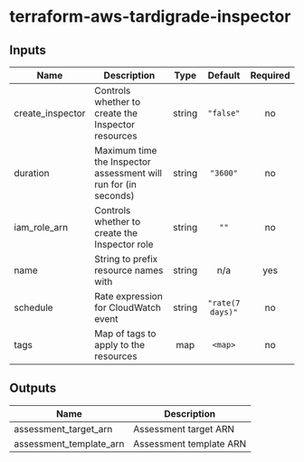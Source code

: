 # terraform-aws-tardigrade-inspector

## Inputs

| Name | Description | Type | Default | Required |
|------|-------------|:----:|:-----:|:-----:|
| create\_inspector | Controls whether to create the Inspector resources | string | `"false"` | no |
| duration | Maximum time the Inspector assessment will run for (in seconds) | string | `"3600"` | no |
| iam\_role\_arn | Controls whether to create the Inspector role | string | `""` | no |
| name | String to prefix resource names with | string | n/a | yes |
| schedule | Rate expression for CloudWatch event | string | `"rate(7 days)"` | no |
| tags | Map of tags to apply to the resources | map | `<map>` | no |

## Outputs

| Name | Description |
|------|-------------|
| assessment\_target\_arn | Assessment target ARN |
| assessment\_template\_arn | Assessment template ARN |

